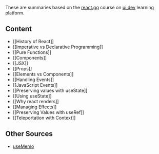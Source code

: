 These are summaries based on the [react.gg](https://ui.dev/c/react) course on [ui.dev](https://ui.dev) learning platform.
## Content
- [[History of React]]
- [[Imperative vs Declarative Programming]]
- [[Pure Functions]]
- [[Components]]
- [[JSX]]
- [[Props]]
- [[Elements vs Components]]
- [[Handling Events]]
- [[JavaScript Events]]
- [[Preserving values with useState]]
- [[Using useState]]
- [[Why react renders]]
- [[Managing Effects]]
- [[Preserving Values with useRef]]
- [[Teleportation with Context]]

## Other Sources
- [useMemo](https://react.dev/reference/react/useMemo)